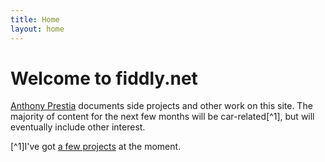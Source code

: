```yaml
---
title: Home
layout: home
---
```


# Welcome to fiddly.net
[Anthony Prestia](https://prestia.org) documents side projects and other work on this site. The majority of content for the next few months will be car-related[^1], but will eventually include other interest.

[^1]I've got [a few projects](https://mediumtonysgarage.com) at the moment.

